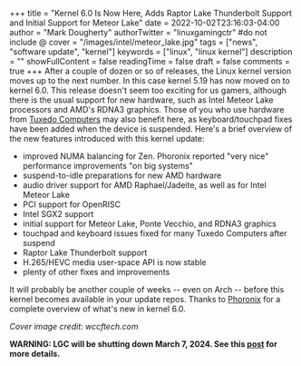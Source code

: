 +++
title = "Kernel 6.0 Is Now Here, Adds Raptor Lake Thunderbolt Support and Initial Support for Meteor Lake"
date = 2022-10-02T23:16:03-04:00
author = "Mark Dougherty"
authorTwitter = "linuxgamingctr" #do not include @
cover = "/images/intel/meteor_lake.jpg"
tags = ["news", "software update", "kernel"]
keywords = ["linux", "linux kernel"]
description = ""
showFullContent = false
readingTime = false
draft = false
comments = true
+++
After a couple of dozen or so of releases, the Linux kernel version moves up to the next number. In this case kernel 5.19 has now moved on to kernel 6.0. This release doesn't seem too exciting for us gamers, although there is the usual support for new hardware, such as Intel Meteor Lake processors and AMD's RDNA3 graphics. Those of you who use hardware from [Tuxedo Computers](https://linuxgamingcentral.com/posts/tuxedo-pulse-gen2-review/) may also benefit here, as keyboard/touchpad fixes have been added when the device is suspended. Here's a brief overview of the new features introduced with this kernel update:
- improved NUMA balancing for Zen. Phoronix reported "very nice" performance improvements "on big systems"
- suspend-to-idle preparations for new AMD hardware
- audio driver support for AMD Raphael/Jadeite, as well as for Intel Meteor Lake
- PCI support for OpenRISC
- Intel SGX2 support
- initial support for Meteor Lake, Ponte Vecchio, and RDNA3 graphics
- touchpad and keyboard issues fixed for many Tuxedo Computers after suspend
- Raptor Lake Thunderbolt support
- H.265/HEVC media user-space API is now stable
- plenty of other fixes and improvements

It will probably be another couple of weeks -- even on Arch -- before this kernel becomes available in your update repos. Thanks to [Phoronix](https://www.phoronix.com/review/linux-60-features) for a complete overview of what's new in kernel 6.0.

*Cover image credit: wccftech.com*

**WARNING: LGC will be shutting down March 7, 2024. See this [post](https://linuxgamingcentral.com/posts/the-end-of-lgc/) for more details.**
